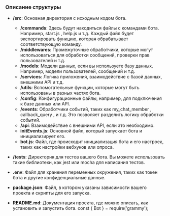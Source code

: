 ### Описание структуры

- **/src**: Основная директория с исходным кодом бота.
    - **/commands**: Здесь будут находиться файлы с командами бота. Например,  start.js ,  help.js  и т.д. Каждый файл будет экспортировать функцию, которая обрабатывает соответствующую команду.
    - **/middlewares**: Промежуточные обработчики, которые могут использоваться для обработки сообщений, проверки прав пользователей и т.д.
    - **/models**: Модели данных, если вы используете базу данных. Например, модели пользователей, сообщений и т.д.
    - **/services**: Логика приложения, взаимодействие с базой данных, внешними API и т.д.
    - **/utils**: Вспомогательные функции, которые могут быть использованы в разных частях бота.
    - **/config**: Конфигурационные файлы, например, для подключения к базе данных или API.
    - **/events**: Обработчики событий, таких как  my_chat_member ,  callback_query , и т.д. Это позволяет разделить логику обработки событий.
    - **/api**: Взаимодействие с внешними API, если это необходимо.
    - **initEvents.js**: Основной файл, который запускает бота и инициализирует его.
    - **bot.js**: Файл, где происходит инициализация бота и его настроек, таких как настройки вебхуков или опроса.

- **/tests**: Директория для тестов вашего бота. Вы можете использовать такие библиотеки, как  jest  или  mocha  для написания тестов.

- **.env**: Файл для хранения переменных окружения, таких как токен бота и другие конфиденциальные данные.

- **package.json**: Файл, в котором указаны зависимости вашего проекта и скрипты для его запуска.

- **README.md**: Документация проекта, где можно описать, как установить и запустить бота.
  const { Bot } = require('grammy');
